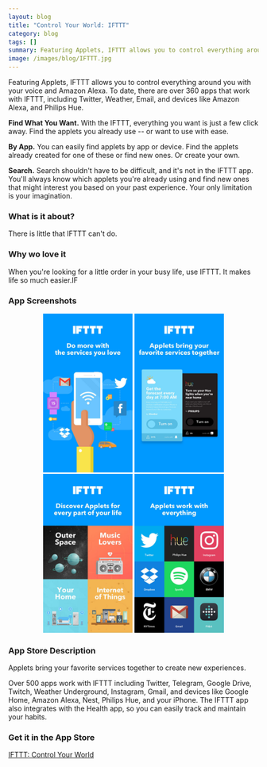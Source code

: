 ```yaml
---
layout: blog
title: "Control Your World: IFTTT"
category: blog
tags: []
summary: Featuring Applets, IFTTT allows you to control everything around you with your voice and Amazon Alexa. To date, there are over 360 apps that work with IFTTT, including Twitter, Weather, Email, and devices like Amazon Alexa, and Philips Hue.
image: /images/blog/IFTTT.jpg
---
```


Featuring Applets, IFTTT allows you to control everything around you with your voice and Amazon Alexa. To date, there are over 360 apps that work with IFTTT, including Twitter, Weather, Email, and devices like Amazon Alexa, and Philips Hue.

**Find What You Want.** With the IFTTT, everything you want is just a few click away. Find the applets you already use -- or want to use with ease.

**By App.** You can easily find applets by app or device. Find the applets already created for one of these or find new ones. Or create your own.

**Search.** Search shouldn't have to be difficult, and it's not in the IFTTT app. You'll always know which applets you're already using and find new ones that might interest you based on your past experience. Your​ only limitation is your imagination.

### What is it about?

There is little that IFTTT can't do.

### Why wo love it

When you're looking for a little order in your busy life, use IFTTT. It makes life so much easier.IF

### App Screenshots

<div  align="center">    
<a><img src="/images/blog/IFTTT1.jpeg" width="180"  alt=""></a>
<img src="/images/blog/IFTTT2.jpeg" width="180"  alt="">
<img src="/images/blog/IFTTT3.jpeg" width="180"  alt="">
<img src="/images/blog/IFTTT4.jpeg" width="180"  alt="">
</div>


### App Store Description

Applets bring your favorite services together to create new experiences.

Over 500 apps work with IFTTT including Twitter, Telegram, Google Drive, Twitch, Weather Underground, Instagram, Gmail, and devices like Google Home, Amazon Alexa, Nest, Philips Hue, and your iPhone. The IFTTT app also integrates with the Health app, so you can easily track and maintain your habits.  


### Get it in the App Store 
[IFTTT: Control Your World][1]

[1]:https://itunes.apple.com/app/id660944635?mt=8&at=1010lGvV&ct=A0W